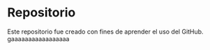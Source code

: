 # Repositorio
Este repositorio fue creado con fines de aprender el uso del GitHub. 
gaaaaaaaaaaaaaaaaa
